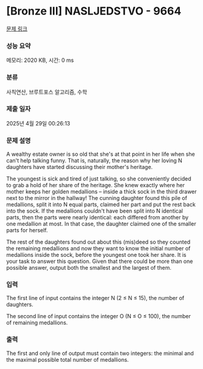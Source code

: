 # [Bronze III] NASLJEDSTVO - 9664 

[문제 링크](https://www.acmicpc.net/problem/9664) 

### 성능 요약

메모리: 2020 KB, 시간: 0 ms

### 분류

사칙연산, 브루트포스 알고리즘, 수학

### 제출 일자

2025년 4월 29일 00:26:13

### 문제 설명

<p>A wealthy estate owner is so old that she's at that point in her life when she can't help talking funny. That is, naturally, the reason why her loving N daughters have started discussing their mother's heritage. </p>

<p>The youngest is sick and tired of just talking, so she conveniently decided to grab a hold of her share of the heritage. She knew exactly where her mother keeps her golden medallions – inside a thick sock in the third drawer next to the mirror in the hallway! The cunning daughter found this pile of medallions, split it into N equal parts, claimed her part and put the rest back into the sock. If the medallions couldn't have been split into N identical parts, then the parts were nearly identical: each differed from another by one medallion at most. In that case, the daughter claimed one of the smaller parts for herself. </p>

<p>The rest of the daughters found out about this (mis)deed so they counted the remaining medallions and now they want to know the initial number of medallions inside the sock, before the youngest one took her share. It is your task to answer this question. Given that there could be more than one possible answer, output both the smallest and the largest of them. </p>

### 입력 

 <p>The first line of input contains the integer N (2 ≤ N ≤ 15), the number of daughters. </p>

<p>The second line of input contains the integer O (N ≤ O ≤ 100), the number of remaining medallions. </p>

### 출력 

 <p>The first and only line of output must contain two integers: the minimal and the maximal possible total number of medallions.</p>

